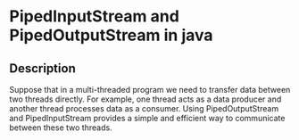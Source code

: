 # PipedInputStream and PipedOutputStream in java

## Description 
Suppose that in a multi-threaded program we need to 
transfer data between two threads directly. For example, 
one thread acts as a data producer and another thread processes data as a consumer.
Using PipedOutputStream and PipedInputStream provides a
simple and efficient way to communicate between these two threads.